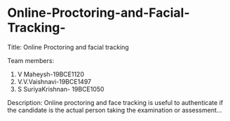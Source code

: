 # Online-Proctoring-and-Facial-Tracking-
Title: Online Proctoring and facial tracking

Team members:
1. V Maheysh-19BCE1120
2. V.V.Vaishnavi-19BCE1497
3. S SuriyaKrishnan- 19BCE1050


Description:
Online proctoring and face tracking is useful to authenticate if the candidate is the actual person taking the examination or assessment...
